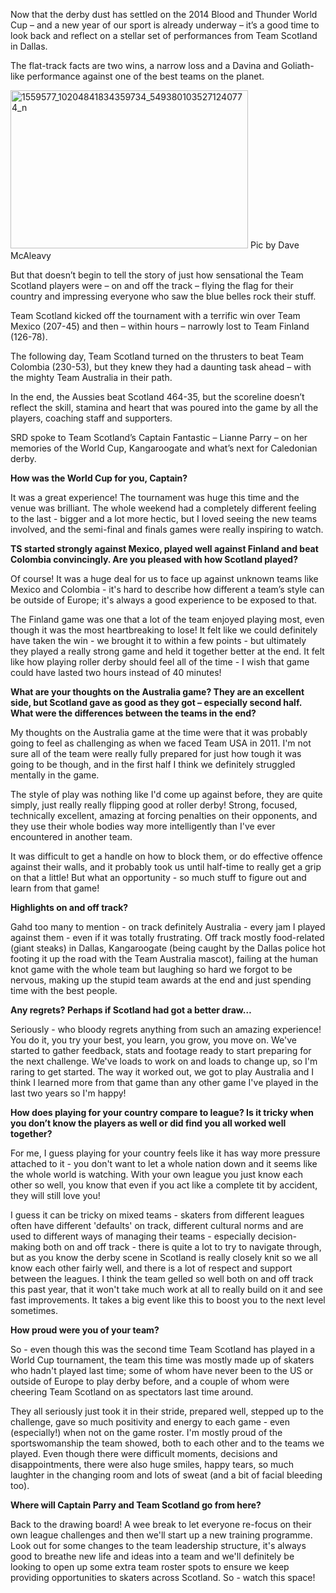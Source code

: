 <html><body><p>Now that the derby dust has settled on the 2014 Blood and Thunder World Cup – and a new year of our sport is already underway – it’s a good time to look back and reflect on a stellar set of performances from Team Scotland in Dallas.

The flat-track facts are two wins, a narrow loss and a Davina and Goliath-like performance against one of the best teams on the planet.

<a href="/2015/01/1559577_10204841834359734_5493801035271240774_n.jpg"><img class="wp-image-4535 " src="https://www.scottishrollerderbyblog.com/2015/01/1559577_10204841834359734_5493801035271240774_n.jpg?w=300" alt="1559577_10204841834359734_5493801035271240774_n" width="380" height="253"></a> Pic by Dave McAleavy
</p><p style="text-align:left;">But that doesn’t begin to tell the story of just how sensational the Team Scotland players were – on and off the track – flying the flag for their country and impressing everyone who saw the blue belles rock their stuff.</p>
Team Scotland kicked off the tournament with a terrific win over Team Mexico (207-45) and then – within hours – narrowly lost to Team Finland (126-78).

The following day, Team Scotland turned on the thrusters to beat Team Colombia (230-53), but they knew they had a daunting task ahead – with the mighty Team Australia in their path.

In the end, the Aussies beat Scotland 464-35, but the scoreline doesn’t reflect the skill, stamina and heart that was poured into the game by all the players, coaching staff and supporters.

SRD spoke to Team Scotland’s Captain Fantastic – Lianne Parry – on her memories of the World Cup, Kangaroogate and what’s next for Caledonian derby.

<strong>How was the World Cup for you, Captain?</strong>

It was a great experience! The tournament was huge this time and the venue was brilliant. The whole weekend had a completely different feeling to the last - bigger and a lot more hectic, but I loved seeing the new teams involved, and the semi-final and finals games were really inspiring to watch.

<strong>TS started strongly against Mexico, played well against Finland and beat Colombia convincingly. Are you pleased with how Scotland played?</strong>

Of course! It was a huge deal for us to face up against unknown teams like Mexico and Colombia - it's hard to describe how different a team’s style can be outside of Europe; it's always a good experience to be exposed to that.

The Finland game was one that a lot of the team enjoyed playing most, even though it was the most heartbreaking to lose! It felt like we could definitely have taken the win - we brought it to within a few points - but ultimately they played a really strong game and held it together better at the end. It felt like how playing roller derby should feel all of the time - I wish that game could have lasted two hours instead of 40 minutes!

<strong>What are your thoughts on the Australia game? They are an excellent side, but Scotland gave as good as they got – especially second half. What were the differences between the teams in the end?</strong>

My thoughts on the Australia game at the time were that it was probably going to feel as challenging as when we faced Team USA in 2011. I'm not sure all of the team were really fully prepared for just how tough it was going to be though, and in the first half I think we definitely struggled mentally in the game.

The style of play was nothing like I'd come up against before, they are quite simply, just really really flipping good at roller derby! Strong, focused, technically excellent, amazing at forcing penalties on their opponents, and they use their whole bodies way more intelligently than I've ever encountered in another team.

It was difficult to get a handle on how to block them, or do effective offence against their walls, and it probably took us until half-time to really get a grip on that a little! But what an opportunity - so much stuff to figure out and learn from that game!

<strong>Highlights on and off track?</strong>

Gahd too many to mention - on track definitely Australia - every jam I played against them - even if it was totally frustrating. Off track mostly food-related (giant steaks) in Dallas, Kangaroogate (being caught by the Dallas police hot footing it up the road with the Team Australia mascot), failing at the human knot game with the whole team but laughing so hard we forgot to be nervous, making up the stupid team awards at the end and just spending time with the best people.

<strong>Any regrets? Perhaps if Scotland had got a better draw…</strong>

Seriously - who bloody regrets anything from such an amazing experience! You do it, you try your best, you learn, you grow, you move on. We've started to gather feedback, stats and footage ready to start preparing for the next challenge. We've loads to work on and loads to change up, so I'm raring to get started. The way it worked out, we got to play Australia and I think I learned more from that game than any other game I've played in the last two years so I'm happy!

<strong>How does playing for your country compare to league? Is it tricky when you don’t know the players as well or did find you all worked well together?</strong>

For me, I guess playing for your country feels like it has way more pressure attached to it - you don't want to let a whole nation down and it seems like the whole world is watching. With your own league you just know each other so well, you know that even if you act like a complete tit by accident, they will still love you!

I guess it can be tricky on mixed teams - skaters from different leagues often have different 'defaults' on track, different cultural norms and are used to different ways of managing their teams - especially decision-making both on and off track - there is quite a lot to try to navigate through, but as you know the derby scene in Scotland is really closely knit so we all know each other fairly well, and there is a lot of respect and support between the leagues. I think the team gelled so well both on and off track this past year, that it won't take much work at all to really build on it and see fast improvements. It takes a big event like this to boost you to the next level sometimes.

<strong>How proud were you of your team? </strong>

So - even though this was the second time Team Scotland has played in a World Cup tournament, the team this time was mostly made up of skaters who hadn't played last time; some of whom have never been to the US or outside of Europe to play derby before, and a couple of whom were cheering Team Scotland on as spectators last time around.

They all seriously just took it in their stride, prepared well, stepped up to the challenge, gave so much positivity and energy to each game - even (especially!) when not on the game roster. I'm mostly proud of the sportswomanship the team showed, both to each other and to the teams we played. Even though there were difficult moments, decisions and disappointments, there were also huge smiles, happy tears, so much laughter in the changing room and lots of sweat (and a bit of facial bleeding too).

<strong>Where will Captain Parry and Team Scotland go from here?</strong>

Back to the drawing board! A wee break to let everyone re-focus on their own league challenges and then we'll start up a new training programme. Look out for some changes to the team leadership structure, it's always good to breathe new life and ideas into a team and we'll definitely be looking to open up some extra team roster spots to ensure we keep providing opportunities to skaters across Scotland. So - watch this space!</body></html>
